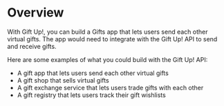 # Overview

With Gift Up!, you can build a Gifts app that lets users send each other virtual gifts. The app would need to integrate with the Gift Up! API to send and receive gifts.

Here are some examples of what you could build with the Gift Up! API:

- A gift app that lets users send each other virtual gifts
- A gift shop that sells virtual gifts
- A gift exchange service that lets users trade gifts with each other
- A gift registry that lets users track their gift wishlists
